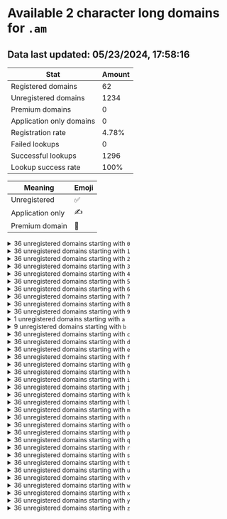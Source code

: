 # Available 2 character long domains for `.am`

## Data last updated: 05/23/2024, 17:58:16

|Stat|Amount|
|--|--|
|Registered domains|62|
|Unregistered domains|1234|
|Premium domains|0|
|Application only domains|0|
|Registration rate|4.78%|
|Failed lookups|0|
|Successful lookups|1296|
|Lookup success rate|100%|


|Meaning|Emoji|
|--|--|
|Unregistered|:white_check_mark:|
|Application only|:writing_hand:|
|Premium domain|:gem:|

<details>
<summary>36 unregistered domains starting with <bold><code>0</code></bold></summary>

|Type|Domain|
|--|--|
|:white_check_mark:|`00.am`|
|:white_check_mark:|`01.am`|
|:white_check_mark:|`02.am`|
|:white_check_mark:|`03.am`|
|:white_check_mark:|`04.am`|
|:white_check_mark:|`05.am`|
|:white_check_mark:|`06.am`|
|:white_check_mark:|`07.am`|
|:white_check_mark:|`08.am`|
|:white_check_mark:|`09.am`|
|:white_check_mark:|`0a.am`|
|:white_check_mark:|`0b.am`|
|:white_check_mark:|`0c.am`|
|:white_check_mark:|`0d.am`|
|:white_check_mark:|`0e.am`|
|:white_check_mark:|`0f.am`|
|:white_check_mark:|`0g.am`|
|:white_check_mark:|`0h.am`|
|:white_check_mark:|`0i.am`|
|:white_check_mark:|`0j.am`|
|:white_check_mark:|`0k.am`|
|:white_check_mark:|`0l.am`|
|:white_check_mark:|`0m.am`|
|:white_check_mark:|`0n.am`|
|:white_check_mark:|`0o.am`|
|:white_check_mark:|`0p.am`|
|:white_check_mark:|`0q.am`|
|:white_check_mark:|`0r.am`|
|:white_check_mark:|`0s.am`|
|:white_check_mark:|`0t.am`|
|:white_check_mark:|`0u.am`|
|:white_check_mark:|`0v.am`|
|:white_check_mark:|`0w.am`|
|:white_check_mark:|`0x.am`|
|:white_check_mark:|`0y.am`|
|:white_check_mark:|`0z.am`|
</details>
<details>
<summary>36 unregistered domains starting with <bold><code>1</code></bold></summary>

|Type|Domain|
|--|--|
|:white_check_mark:|`10.am`|
|:white_check_mark:|`11.am`|
|:white_check_mark:|`12.am`|
|:white_check_mark:|`13.am`|
|:white_check_mark:|`14.am`|
|:white_check_mark:|`15.am`|
|:white_check_mark:|`16.am`|
|:white_check_mark:|`17.am`|
|:white_check_mark:|`18.am`|
|:white_check_mark:|`19.am`|
|:white_check_mark:|`1a.am`|
|:white_check_mark:|`1b.am`|
|:white_check_mark:|`1c.am`|
|:white_check_mark:|`1d.am`|
|:white_check_mark:|`1e.am`|
|:white_check_mark:|`1f.am`|
|:white_check_mark:|`1g.am`|
|:white_check_mark:|`1h.am`|
|:white_check_mark:|`1i.am`|
|:white_check_mark:|`1j.am`|
|:white_check_mark:|`1k.am`|
|:white_check_mark:|`1l.am`|
|:white_check_mark:|`1m.am`|
|:white_check_mark:|`1n.am`|
|:white_check_mark:|`1o.am`|
|:white_check_mark:|`1p.am`|
|:white_check_mark:|`1q.am`|
|:white_check_mark:|`1r.am`|
|:white_check_mark:|`1s.am`|
|:white_check_mark:|`1t.am`|
|:white_check_mark:|`1u.am`|
|:white_check_mark:|`1v.am`|
|:white_check_mark:|`1w.am`|
|:white_check_mark:|`1x.am`|
|:white_check_mark:|`1y.am`|
|:white_check_mark:|`1z.am`|
</details>
<details>
<summary>36 unregistered domains starting with <bold><code>2</code></bold></summary>

|Type|Domain|
|--|--|
|:white_check_mark:|`20.am`|
|:white_check_mark:|`21.am`|
|:white_check_mark:|`22.am`|
|:white_check_mark:|`23.am`|
|:white_check_mark:|`24.am`|
|:white_check_mark:|`25.am`|
|:white_check_mark:|`26.am`|
|:white_check_mark:|`27.am`|
|:white_check_mark:|`28.am`|
|:white_check_mark:|`29.am`|
|:white_check_mark:|`2a.am`|
|:white_check_mark:|`2b.am`|
|:white_check_mark:|`2c.am`|
|:white_check_mark:|`2d.am`|
|:white_check_mark:|`2e.am`|
|:white_check_mark:|`2f.am`|
|:white_check_mark:|`2g.am`|
|:white_check_mark:|`2h.am`|
|:white_check_mark:|`2i.am`|
|:white_check_mark:|`2j.am`|
|:white_check_mark:|`2k.am`|
|:white_check_mark:|`2l.am`|
|:white_check_mark:|`2m.am`|
|:white_check_mark:|`2n.am`|
|:white_check_mark:|`2o.am`|
|:white_check_mark:|`2p.am`|
|:white_check_mark:|`2q.am`|
|:white_check_mark:|`2r.am`|
|:white_check_mark:|`2s.am`|
|:white_check_mark:|`2t.am`|
|:white_check_mark:|`2u.am`|
|:white_check_mark:|`2v.am`|
|:white_check_mark:|`2w.am`|
|:white_check_mark:|`2x.am`|
|:white_check_mark:|`2y.am`|
|:white_check_mark:|`2z.am`|
</details>
<details>
<summary>36 unregistered domains starting with <bold><code>3</code></bold></summary>

|Type|Domain|
|--|--|
|:white_check_mark:|`30.am`|
|:white_check_mark:|`31.am`|
|:white_check_mark:|`32.am`|
|:white_check_mark:|`33.am`|
|:white_check_mark:|`34.am`|
|:white_check_mark:|`35.am`|
|:white_check_mark:|`36.am`|
|:white_check_mark:|`37.am`|
|:white_check_mark:|`38.am`|
|:white_check_mark:|`39.am`|
|:white_check_mark:|`3a.am`|
|:white_check_mark:|`3b.am`|
|:white_check_mark:|`3c.am`|
|:white_check_mark:|`3d.am`|
|:white_check_mark:|`3e.am`|
|:white_check_mark:|`3f.am`|
|:white_check_mark:|`3g.am`|
|:white_check_mark:|`3h.am`|
|:white_check_mark:|`3i.am`|
|:white_check_mark:|`3j.am`|
|:white_check_mark:|`3k.am`|
|:white_check_mark:|`3l.am`|
|:white_check_mark:|`3m.am`|
|:white_check_mark:|`3n.am`|
|:white_check_mark:|`3o.am`|
|:white_check_mark:|`3p.am`|
|:white_check_mark:|`3q.am`|
|:white_check_mark:|`3r.am`|
|:white_check_mark:|`3s.am`|
|:white_check_mark:|`3t.am`|
|:white_check_mark:|`3u.am`|
|:white_check_mark:|`3v.am`|
|:white_check_mark:|`3w.am`|
|:white_check_mark:|`3x.am`|
|:white_check_mark:|`3y.am`|
|:white_check_mark:|`3z.am`|
</details>
<details>
<summary>36 unregistered domains starting with <bold><code>4</code></bold></summary>

|Type|Domain|
|--|--|
|:white_check_mark:|`40.am`|
|:white_check_mark:|`41.am`|
|:white_check_mark:|`42.am`|
|:white_check_mark:|`43.am`|
|:white_check_mark:|`44.am`|
|:white_check_mark:|`45.am`|
|:white_check_mark:|`46.am`|
|:white_check_mark:|`47.am`|
|:white_check_mark:|`48.am`|
|:white_check_mark:|`49.am`|
|:white_check_mark:|`4a.am`|
|:white_check_mark:|`4b.am`|
|:white_check_mark:|`4c.am`|
|:white_check_mark:|`4d.am`|
|:white_check_mark:|`4e.am`|
|:white_check_mark:|`4f.am`|
|:white_check_mark:|`4g.am`|
|:white_check_mark:|`4h.am`|
|:white_check_mark:|`4i.am`|
|:white_check_mark:|`4j.am`|
|:white_check_mark:|`4k.am`|
|:white_check_mark:|`4l.am`|
|:white_check_mark:|`4m.am`|
|:white_check_mark:|`4n.am`|
|:white_check_mark:|`4o.am`|
|:white_check_mark:|`4p.am`|
|:white_check_mark:|`4q.am`|
|:white_check_mark:|`4r.am`|
|:white_check_mark:|`4s.am`|
|:white_check_mark:|`4t.am`|
|:white_check_mark:|`4u.am`|
|:white_check_mark:|`4v.am`|
|:white_check_mark:|`4w.am`|
|:white_check_mark:|`4x.am`|
|:white_check_mark:|`4y.am`|
|:white_check_mark:|`4z.am`|
</details>
<details>
<summary>36 unregistered domains starting with <bold><code>5</code></bold></summary>

|Type|Domain|
|--|--|
|:white_check_mark:|`50.am`|
|:white_check_mark:|`51.am`|
|:white_check_mark:|`52.am`|
|:white_check_mark:|`53.am`|
|:white_check_mark:|`54.am`|
|:white_check_mark:|`55.am`|
|:white_check_mark:|`56.am`|
|:white_check_mark:|`57.am`|
|:white_check_mark:|`58.am`|
|:white_check_mark:|`59.am`|
|:white_check_mark:|`5a.am`|
|:white_check_mark:|`5b.am`|
|:white_check_mark:|`5c.am`|
|:white_check_mark:|`5d.am`|
|:white_check_mark:|`5e.am`|
|:white_check_mark:|`5f.am`|
|:white_check_mark:|`5g.am`|
|:white_check_mark:|`5h.am`|
|:white_check_mark:|`5i.am`|
|:white_check_mark:|`5j.am`|
|:white_check_mark:|`5k.am`|
|:white_check_mark:|`5l.am`|
|:white_check_mark:|`5m.am`|
|:white_check_mark:|`5n.am`|
|:white_check_mark:|`5o.am`|
|:white_check_mark:|`5p.am`|
|:white_check_mark:|`5q.am`|
|:white_check_mark:|`5r.am`|
|:white_check_mark:|`5s.am`|
|:white_check_mark:|`5t.am`|
|:white_check_mark:|`5u.am`|
|:white_check_mark:|`5v.am`|
|:white_check_mark:|`5w.am`|
|:white_check_mark:|`5x.am`|
|:white_check_mark:|`5y.am`|
|:white_check_mark:|`5z.am`|
</details>
<details>
<summary>36 unregistered domains starting with <bold><code>6</code></bold></summary>

|Type|Domain|
|--|--|
|:white_check_mark:|`60.am`|
|:white_check_mark:|`61.am`|
|:white_check_mark:|`62.am`|
|:white_check_mark:|`63.am`|
|:white_check_mark:|`64.am`|
|:white_check_mark:|`65.am`|
|:white_check_mark:|`66.am`|
|:white_check_mark:|`67.am`|
|:white_check_mark:|`68.am`|
|:white_check_mark:|`69.am`|
|:white_check_mark:|`6a.am`|
|:white_check_mark:|`6b.am`|
|:white_check_mark:|`6c.am`|
|:white_check_mark:|`6d.am`|
|:white_check_mark:|`6e.am`|
|:white_check_mark:|`6f.am`|
|:white_check_mark:|`6g.am`|
|:white_check_mark:|`6h.am`|
|:white_check_mark:|`6i.am`|
|:white_check_mark:|`6j.am`|
|:white_check_mark:|`6k.am`|
|:white_check_mark:|`6l.am`|
|:white_check_mark:|`6m.am`|
|:white_check_mark:|`6n.am`|
|:white_check_mark:|`6o.am`|
|:white_check_mark:|`6p.am`|
|:white_check_mark:|`6q.am`|
|:white_check_mark:|`6r.am`|
|:white_check_mark:|`6s.am`|
|:white_check_mark:|`6t.am`|
|:white_check_mark:|`6u.am`|
|:white_check_mark:|`6v.am`|
|:white_check_mark:|`6w.am`|
|:white_check_mark:|`6x.am`|
|:white_check_mark:|`6y.am`|
|:white_check_mark:|`6z.am`|
</details>
<details>
<summary>36 unregistered domains starting with <bold><code>7</code></bold></summary>

|Type|Domain|
|--|--|
|:white_check_mark:|`70.am`|
|:white_check_mark:|`71.am`|
|:white_check_mark:|`72.am`|
|:white_check_mark:|`73.am`|
|:white_check_mark:|`74.am`|
|:white_check_mark:|`75.am`|
|:white_check_mark:|`76.am`|
|:white_check_mark:|`77.am`|
|:white_check_mark:|`78.am`|
|:white_check_mark:|`79.am`|
|:white_check_mark:|`7a.am`|
|:white_check_mark:|`7b.am`|
|:white_check_mark:|`7c.am`|
|:white_check_mark:|`7d.am`|
|:white_check_mark:|`7e.am`|
|:white_check_mark:|`7f.am`|
|:white_check_mark:|`7g.am`|
|:white_check_mark:|`7h.am`|
|:white_check_mark:|`7i.am`|
|:white_check_mark:|`7j.am`|
|:white_check_mark:|`7k.am`|
|:white_check_mark:|`7l.am`|
|:white_check_mark:|`7m.am`|
|:white_check_mark:|`7n.am`|
|:white_check_mark:|`7o.am`|
|:white_check_mark:|`7p.am`|
|:white_check_mark:|`7q.am`|
|:white_check_mark:|`7r.am`|
|:white_check_mark:|`7s.am`|
|:white_check_mark:|`7t.am`|
|:white_check_mark:|`7u.am`|
|:white_check_mark:|`7v.am`|
|:white_check_mark:|`7w.am`|
|:white_check_mark:|`7x.am`|
|:white_check_mark:|`7y.am`|
|:white_check_mark:|`7z.am`|
</details>
<details>
<summary>36 unregistered domains starting with <bold><code>8</code></bold></summary>

|Type|Domain|
|--|--|
|:white_check_mark:|`80.am`|
|:white_check_mark:|`81.am`|
|:white_check_mark:|`82.am`|
|:white_check_mark:|`83.am`|
|:white_check_mark:|`84.am`|
|:white_check_mark:|`85.am`|
|:white_check_mark:|`86.am`|
|:white_check_mark:|`87.am`|
|:white_check_mark:|`88.am`|
|:white_check_mark:|`89.am`|
|:white_check_mark:|`8a.am`|
|:white_check_mark:|`8b.am`|
|:white_check_mark:|`8c.am`|
|:white_check_mark:|`8d.am`|
|:white_check_mark:|`8e.am`|
|:white_check_mark:|`8f.am`|
|:white_check_mark:|`8g.am`|
|:white_check_mark:|`8h.am`|
|:white_check_mark:|`8i.am`|
|:white_check_mark:|`8j.am`|
|:white_check_mark:|`8k.am`|
|:white_check_mark:|`8l.am`|
|:white_check_mark:|`8m.am`|
|:white_check_mark:|`8n.am`|
|:white_check_mark:|`8o.am`|
|:white_check_mark:|`8p.am`|
|:white_check_mark:|`8q.am`|
|:white_check_mark:|`8r.am`|
|:white_check_mark:|`8s.am`|
|:white_check_mark:|`8t.am`|
|:white_check_mark:|`8u.am`|
|:white_check_mark:|`8v.am`|
|:white_check_mark:|`8w.am`|
|:white_check_mark:|`8x.am`|
|:white_check_mark:|`8y.am`|
|:white_check_mark:|`8z.am`|
</details>
<details>
<summary>36 unregistered domains starting with <bold><code>9</code></bold></summary>

|Type|Domain|
|--|--|
|:white_check_mark:|`90.am`|
|:white_check_mark:|`91.am`|
|:white_check_mark:|`92.am`|
|:white_check_mark:|`93.am`|
|:white_check_mark:|`94.am`|
|:white_check_mark:|`95.am`|
|:white_check_mark:|`96.am`|
|:white_check_mark:|`97.am`|
|:white_check_mark:|`98.am`|
|:white_check_mark:|`99.am`|
|:white_check_mark:|`9a.am`|
|:white_check_mark:|`9b.am`|
|:white_check_mark:|`9c.am`|
|:white_check_mark:|`9d.am`|
|:white_check_mark:|`9e.am`|
|:white_check_mark:|`9f.am`|
|:white_check_mark:|`9g.am`|
|:white_check_mark:|`9h.am`|
|:white_check_mark:|`9i.am`|
|:white_check_mark:|`9j.am`|
|:white_check_mark:|`9k.am`|
|:white_check_mark:|`9l.am`|
|:white_check_mark:|`9m.am`|
|:white_check_mark:|`9n.am`|
|:white_check_mark:|`9o.am`|
|:white_check_mark:|`9p.am`|
|:white_check_mark:|`9q.am`|
|:white_check_mark:|`9r.am`|
|:white_check_mark:|`9s.am`|
|:white_check_mark:|`9t.am`|
|:white_check_mark:|`9u.am`|
|:white_check_mark:|`9v.am`|
|:white_check_mark:|`9w.am`|
|:white_check_mark:|`9x.am`|
|:white_check_mark:|`9y.am`|
|:white_check_mark:|`9z.am`|
</details>
<details>
<summary>1 unregistered domains starting with <bold><code>a</code></bold></summary>

|Type|Domain|
|--|--|
|:white_check_mark:|`a0.am`|
</details>
<details>
<summary>9 unregistered domains starting with <bold><code>b</code></bold></summary>

|Type|Domain|
|--|--|
|:white_check_mark:|`b0.am`|
|:white_check_mark:|`b2.am`|
|:white_check_mark:|`b3.am`|
|:white_check_mark:|`b4.am`|
|:white_check_mark:|`b5.am`|
|:white_check_mark:|`b6.am`|
|:white_check_mark:|`b7.am`|
|:white_check_mark:|`b8.am`|
|:white_check_mark:|`b9.am`|
</details>
<details>
<summary>36 unregistered domains starting with <bold><code>c</code></bold></summary>

|Type|Domain|
|--|--|
|:white_check_mark:|`c0.am`|
|:white_check_mark:|`c1.am`|
|:white_check_mark:|`c2.am`|
|:white_check_mark:|`c3.am`|
|:white_check_mark:|`c4.am`|
|:white_check_mark:|`c5.am`|
|:white_check_mark:|`c6.am`|
|:white_check_mark:|`c7.am`|
|:white_check_mark:|`c8.am`|
|:white_check_mark:|`c9.am`|
|:white_check_mark:|`ca.am`|
|:white_check_mark:|`cb.am`|
|:white_check_mark:|`cc.am`|
|:white_check_mark:|`cd.am`|
|:white_check_mark:|`ce.am`|
|:white_check_mark:|`cf.am`|
|:white_check_mark:|`cg.am`|
|:white_check_mark:|`ch.am`|
|:white_check_mark:|`ci.am`|
|:white_check_mark:|`cj.am`|
|:white_check_mark:|`ck.am`|
|:white_check_mark:|`cl.am`|
|:white_check_mark:|`cm.am`|
|:white_check_mark:|`cn.am`|
|:white_check_mark:|`co.am`|
|:white_check_mark:|`cp.am`|
|:white_check_mark:|`cq.am`|
|:white_check_mark:|`cr.am`|
|:white_check_mark:|`cs.am`|
|:white_check_mark:|`ct.am`|
|:white_check_mark:|`cu.am`|
|:white_check_mark:|`cv.am`|
|:white_check_mark:|`cw.am`|
|:white_check_mark:|`cx.am`|
|:white_check_mark:|`cy.am`|
|:white_check_mark:|`cz.am`|
</details>
<details>
<summary>36 unregistered domains starting with <bold><code>d</code></bold></summary>

|Type|Domain|
|--|--|
|:white_check_mark:|`d0.am`|
|:white_check_mark:|`d1.am`|
|:white_check_mark:|`d2.am`|
|:white_check_mark:|`d3.am`|
|:white_check_mark:|`d4.am`|
|:white_check_mark:|`d5.am`|
|:white_check_mark:|`d6.am`|
|:white_check_mark:|`d7.am`|
|:white_check_mark:|`d8.am`|
|:white_check_mark:|`d9.am`|
|:white_check_mark:|`da.am`|
|:white_check_mark:|`db.am`|
|:white_check_mark:|`dc.am`|
|:white_check_mark:|`dd.am`|
|:white_check_mark:|`de.am`|
|:white_check_mark:|`df.am`|
|:white_check_mark:|`dg.am`|
|:white_check_mark:|`dh.am`|
|:white_check_mark:|`di.am`|
|:white_check_mark:|`dj.am`|
|:white_check_mark:|`dk.am`|
|:white_check_mark:|`dl.am`|
|:white_check_mark:|`dm.am`|
|:white_check_mark:|`dn.am`|
|:white_check_mark:|`do.am`|
|:white_check_mark:|`dp.am`|
|:white_check_mark:|`dq.am`|
|:white_check_mark:|`dr.am`|
|:white_check_mark:|`ds.am`|
|:white_check_mark:|`dt.am`|
|:white_check_mark:|`du.am`|
|:white_check_mark:|`dv.am`|
|:white_check_mark:|`dw.am`|
|:white_check_mark:|`dx.am`|
|:white_check_mark:|`dy.am`|
|:white_check_mark:|`dz.am`|
</details>
<details>
<summary>36 unregistered domains starting with <bold><code>e</code></bold></summary>

|Type|Domain|
|--|--|
|:white_check_mark:|`e0.am`|
|:white_check_mark:|`e1.am`|
|:white_check_mark:|`e2.am`|
|:white_check_mark:|`e3.am`|
|:white_check_mark:|`e4.am`|
|:white_check_mark:|`e5.am`|
|:white_check_mark:|`e6.am`|
|:white_check_mark:|`e7.am`|
|:white_check_mark:|`e8.am`|
|:white_check_mark:|`e9.am`|
|:white_check_mark:|`ea.am`|
|:white_check_mark:|`eb.am`|
|:white_check_mark:|`ec.am`|
|:white_check_mark:|`ed.am`|
|:white_check_mark:|`ee.am`|
|:white_check_mark:|`ef.am`|
|:white_check_mark:|`eg.am`|
|:white_check_mark:|`eh.am`|
|:white_check_mark:|`ei.am`|
|:white_check_mark:|`ej.am`|
|:white_check_mark:|`ek.am`|
|:white_check_mark:|`el.am`|
|:white_check_mark:|`em.am`|
|:white_check_mark:|`en.am`|
|:white_check_mark:|`eo.am`|
|:white_check_mark:|`ep.am`|
|:white_check_mark:|`eq.am`|
|:white_check_mark:|`er.am`|
|:white_check_mark:|`es.am`|
|:white_check_mark:|`et.am`|
|:white_check_mark:|`eu.am`|
|:white_check_mark:|`ev.am`|
|:white_check_mark:|`ew.am`|
|:white_check_mark:|`ex.am`|
|:white_check_mark:|`ey.am`|
|:white_check_mark:|`ez.am`|
</details>
<details>
<summary>36 unregistered domains starting with <bold><code>f</code></bold></summary>

|Type|Domain|
|--|--|
|:white_check_mark:|`f0.am`|
|:white_check_mark:|`f1.am`|
|:white_check_mark:|`f2.am`|
|:white_check_mark:|`f3.am`|
|:white_check_mark:|`f4.am`|
|:white_check_mark:|`f5.am`|
|:white_check_mark:|`f6.am`|
|:white_check_mark:|`f7.am`|
|:white_check_mark:|`f8.am`|
|:white_check_mark:|`f9.am`|
|:white_check_mark:|`fa.am`|
|:white_check_mark:|`fb.am`|
|:white_check_mark:|`fc.am`|
|:white_check_mark:|`fd.am`|
|:white_check_mark:|`fe.am`|
|:white_check_mark:|`ff.am`|
|:white_check_mark:|`fg.am`|
|:white_check_mark:|`fh.am`|
|:white_check_mark:|`fi.am`|
|:white_check_mark:|`fj.am`|
|:white_check_mark:|`fk.am`|
|:white_check_mark:|`fl.am`|
|:white_check_mark:|`fm.am`|
|:white_check_mark:|`fn.am`|
|:white_check_mark:|`fo.am`|
|:white_check_mark:|`fp.am`|
|:white_check_mark:|`fq.am`|
|:white_check_mark:|`fr.am`|
|:white_check_mark:|`fs.am`|
|:white_check_mark:|`ft.am`|
|:white_check_mark:|`fu.am`|
|:white_check_mark:|`fv.am`|
|:white_check_mark:|`fw.am`|
|:white_check_mark:|`fx.am`|
|:white_check_mark:|`fy.am`|
|:white_check_mark:|`fz.am`|
</details>
<details>
<summary>36 unregistered domains starting with <bold><code>g</code></bold></summary>

|Type|Domain|
|--|--|
|:white_check_mark:|`g0.am`|
|:white_check_mark:|`g1.am`|
|:white_check_mark:|`g2.am`|
|:white_check_mark:|`g3.am`|
|:white_check_mark:|`g4.am`|
|:white_check_mark:|`g5.am`|
|:white_check_mark:|`g6.am`|
|:white_check_mark:|`g7.am`|
|:white_check_mark:|`g8.am`|
|:white_check_mark:|`g9.am`|
|:white_check_mark:|`ga.am`|
|:white_check_mark:|`gb.am`|
|:white_check_mark:|`gc.am`|
|:white_check_mark:|`gd.am`|
|:white_check_mark:|`ge.am`|
|:white_check_mark:|`gf.am`|
|:white_check_mark:|`gg.am`|
|:white_check_mark:|`gh.am`|
|:white_check_mark:|`gi.am`|
|:white_check_mark:|`gj.am`|
|:white_check_mark:|`gk.am`|
|:white_check_mark:|`gl.am`|
|:white_check_mark:|`gm.am`|
|:white_check_mark:|`gn.am`|
|:white_check_mark:|`go.am`|
|:white_check_mark:|`gp.am`|
|:white_check_mark:|`gq.am`|
|:white_check_mark:|`gr.am`|
|:white_check_mark:|`gs.am`|
|:white_check_mark:|`gt.am`|
|:white_check_mark:|`gu.am`|
|:white_check_mark:|`gv.am`|
|:white_check_mark:|`gw.am`|
|:white_check_mark:|`gx.am`|
|:white_check_mark:|`gy.am`|
|:white_check_mark:|`gz.am`|
</details>
<details>
<summary>36 unregistered domains starting with <bold><code>h</code></bold></summary>

|Type|Domain|
|--|--|
|:white_check_mark:|`h0.am`|
|:white_check_mark:|`h1.am`|
|:white_check_mark:|`h2.am`|
|:white_check_mark:|`h3.am`|
|:white_check_mark:|`h4.am`|
|:white_check_mark:|`h5.am`|
|:white_check_mark:|`h6.am`|
|:white_check_mark:|`h7.am`|
|:white_check_mark:|`h8.am`|
|:white_check_mark:|`h9.am`|
|:white_check_mark:|`ha.am`|
|:white_check_mark:|`hb.am`|
|:white_check_mark:|`hc.am`|
|:white_check_mark:|`hd.am`|
|:white_check_mark:|`he.am`|
|:white_check_mark:|`hf.am`|
|:white_check_mark:|`hg.am`|
|:white_check_mark:|`hh.am`|
|:white_check_mark:|`hi.am`|
|:white_check_mark:|`hj.am`|
|:white_check_mark:|`hk.am`|
|:white_check_mark:|`hl.am`|
|:white_check_mark:|`hm.am`|
|:white_check_mark:|`hn.am`|
|:white_check_mark:|`ho.am`|
|:white_check_mark:|`hp.am`|
|:white_check_mark:|`hq.am`|
|:white_check_mark:|`hr.am`|
|:white_check_mark:|`hs.am`|
|:white_check_mark:|`ht.am`|
|:white_check_mark:|`hu.am`|
|:white_check_mark:|`hv.am`|
|:white_check_mark:|`hw.am`|
|:white_check_mark:|`hx.am`|
|:white_check_mark:|`hy.am`|
|:white_check_mark:|`hz.am`|
</details>
<details>
<summary>36 unregistered domains starting with <bold><code>i</code></bold></summary>

|Type|Domain|
|--|--|
|:white_check_mark:|`i0.am`|
|:white_check_mark:|`i1.am`|
|:white_check_mark:|`i2.am`|
|:white_check_mark:|`i3.am`|
|:white_check_mark:|`i4.am`|
|:white_check_mark:|`i5.am`|
|:white_check_mark:|`i6.am`|
|:white_check_mark:|`i7.am`|
|:white_check_mark:|`i8.am`|
|:white_check_mark:|`i9.am`|
|:white_check_mark:|`ia.am`|
|:white_check_mark:|`ib.am`|
|:white_check_mark:|`ic.am`|
|:white_check_mark:|`id.am`|
|:white_check_mark:|`ie.am`|
|:white_check_mark:|`if.am`|
|:white_check_mark:|`ig.am`|
|:white_check_mark:|`ih.am`|
|:white_check_mark:|`ii.am`|
|:white_check_mark:|`ij.am`|
|:white_check_mark:|`ik.am`|
|:white_check_mark:|`il.am`|
|:white_check_mark:|`im.am`|
|:white_check_mark:|`in.am`|
|:white_check_mark:|`io.am`|
|:white_check_mark:|`ip.am`|
|:white_check_mark:|`iq.am`|
|:white_check_mark:|`ir.am`|
|:white_check_mark:|`is.am`|
|:white_check_mark:|`it.am`|
|:white_check_mark:|`iu.am`|
|:white_check_mark:|`iv.am`|
|:white_check_mark:|`iw.am`|
|:white_check_mark:|`ix.am`|
|:white_check_mark:|`iy.am`|
|:white_check_mark:|`iz.am`|
</details>
<details>
<summary>36 unregistered domains starting with <bold><code>j</code></bold></summary>

|Type|Domain|
|--|--|
|:white_check_mark:|`j0.am`|
|:white_check_mark:|`j1.am`|
|:white_check_mark:|`j2.am`|
|:white_check_mark:|`j3.am`|
|:white_check_mark:|`j4.am`|
|:white_check_mark:|`j5.am`|
|:white_check_mark:|`j6.am`|
|:white_check_mark:|`j7.am`|
|:white_check_mark:|`j8.am`|
|:white_check_mark:|`j9.am`|
|:white_check_mark:|`ja.am`|
|:white_check_mark:|`jb.am`|
|:white_check_mark:|`jc.am`|
|:white_check_mark:|`jd.am`|
|:white_check_mark:|`je.am`|
|:white_check_mark:|`jf.am`|
|:white_check_mark:|`jg.am`|
|:white_check_mark:|`jh.am`|
|:white_check_mark:|`ji.am`|
|:white_check_mark:|`jj.am`|
|:white_check_mark:|`jk.am`|
|:white_check_mark:|`jl.am`|
|:white_check_mark:|`jm.am`|
|:white_check_mark:|`jn.am`|
|:white_check_mark:|`jo.am`|
|:white_check_mark:|`jp.am`|
|:white_check_mark:|`jq.am`|
|:white_check_mark:|`jr.am`|
|:white_check_mark:|`js.am`|
|:white_check_mark:|`jt.am`|
|:white_check_mark:|`ju.am`|
|:white_check_mark:|`jv.am`|
|:white_check_mark:|`jw.am`|
|:white_check_mark:|`jx.am`|
|:white_check_mark:|`jy.am`|
|:white_check_mark:|`jz.am`|
</details>
<details>
<summary>36 unregistered domains starting with <bold><code>k</code></bold></summary>

|Type|Domain|
|--|--|
|:white_check_mark:|`k0.am`|
|:white_check_mark:|`k1.am`|
|:white_check_mark:|`k2.am`|
|:white_check_mark:|`k3.am`|
|:white_check_mark:|`k4.am`|
|:white_check_mark:|`k5.am`|
|:white_check_mark:|`k6.am`|
|:white_check_mark:|`k7.am`|
|:white_check_mark:|`k8.am`|
|:white_check_mark:|`k9.am`|
|:white_check_mark:|`ka.am`|
|:white_check_mark:|`kb.am`|
|:white_check_mark:|`kc.am`|
|:white_check_mark:|`kd.am`|
|:white_check_mark:|`ke.am`|
|:white_check_mark:|`kf.am`|
|:white_check_mark:|`kg.am`|
|:white_check_mark:|`kh.am`|
|:white_check_mark:|`ki.am`|
|:white_check_mark:|`kj.am`|
|:white_check_mark:|`kk.am`|
|:white_check_mark:|`kl.am`|
|:white_check_mark:|`km.am`|
|:white_check_mark:|`kn.am`|
|:white_check_mark:|`ko.am`|
|:white_check_mark:|`kp.am`|
|:white_check_mark:|`kq.am`|
|:white_check_mark:|`kr.am`|
|:white_check_mark:|`ks.am`|
|:white_check_mark:|`kt.am`|
|:white_check_mark:|`ku.am`|
|:white_check_mark:|`kv.am`|
|:white_check_mark:|`kw.am`|
|:white_check_mark:|`kx.am`|
|:white_check_mark:|`ky.am`|
|:white_check_mark:|`kz.am`|
</details>
<details>
<summary>36 unregistered domains starting with <bold><code>l</code></bold></summary>

|Type|Domain|
|--|--|
|:white_check_mark:|`l0.am`|
|:white_check_mark:|`l1.am`|
|:white_check_mark:|`l2.am`|
|:white_check_mark:|`l3.am`|
|:white_check_mark:|`l4.am`|
|:white_check_mark:|`l5.am`|
|:white_check_mark:|`l6.am`|
|:white_check_mark:|`l7.am`|
|:white_check_mark:|`l8.am`|
|:white_check_mark:|`l9.am`|
|:white_check_mark:|`la.am`|
|:white_check_mark:|`lb.am`|
|:white_check_mark:|`lc.am`|
|:white_check_mark:|`ld.am`|
|:white_check_mark:|`le.am`|
|:white_check_mark:|`lf.am`|
|:white_check_mark:|`lg.am`|
|:white_check_mark:|`lh.am`|
|:white_check_mark:|`li.am`|
|:white_check_mark:|`lj.am`|
|:white_check_mark:|`lk.am`|
|:white_check_mark:|`ll.am`|
|:white_check_mark:|`lm.am`|
|:white_check_mark:|`ln.am`|
|:white_check_mark:|`lo.am`|
|:white_check_mark:|`lp.am`|
|:white_check_mark:|`lq.am`|
|:white_check_mark:|`lr.am`|
|:white_check_mark:|`ls.am`|
|:white_check_mark:|`lt.am`|
|:white_check_mark:|`lu.am`|
|:white_check_mark:|`lv.am`|
|:white_check_mark:|`lw.am`|
|:white_check_mark:|`lx.am`|
|:white_check_mark:|`ly.am`|
|:white_check_mark:|`lz.am`|
</details>
<details>
<summary>36 unregistered domains starting with <bold><code>m</code></bold></summary>

|Type|Domain|
|--|--|
|:white_check_mark:|`m0.am`|
|:white_check_mark:|`m1.am`|
|:white_check_mark:|`m2.am`|
|:white_check_mark:|`m3.am`|
|:white_check_mark:|`m4.am`|
|:white_check_mark:|`m5.am`|
|:white_check_mark:|`m6.am`|
|:white_check_mark:|`m7.am`|
|:white_check_mark:|`m8.am`|
|:white_check_mark:|`m9.am`|
|:white_check_mark:|`ma.am`|
|:white_check_mark:|`mb.am`|
|:white_check_mark:|`mc.am`|
|:white_check_mark:|`md.am`|
|:white_check_mark:|`me.am`|
|:white_check_mark:|`mf.am`|
|:white_check_mark:|`mg.am`|
|:white_check_mark:|`mh.am`|
|:white_check_mark:|`mi.am`|
|:white_check_mark:|`mj.am`|
|:white_check_mark:|`mk.am`|
|:white_check_mark:|`ml.am`|
|:white_check_mark:|`mm.am`|
|:white_check_mark:|`mn.am`|
|:white_check_mark:|`mo.am`|
|:white_check_mark:|`mp.am`|
|:white_check_mark:|`mq.am`|
|:white_check_mark:|`mr.am`|
|:white_check_mark:|`ms.am`|
|:white_check_mark:|`mt.am`|
|:white_check_mark:|`mu.am`|
|:white_check_mark:|`mv.am`|
|:white_check_mark:|`mw.am`|
|:white_check_mark:|`mx.am`|
|:white_check_mark:|`my.am`|
|:white_check_mark:|`mz.am`|
</details>
<details>
<summary>36 unregistered domains starting with <bold><code>n</code></bold></summary>

|Type|Domain|
|--|--|
|:white_check_mark:|`n0.am`|
|:white_check_mark:|`n1.am`|
|:white_check_mark:|`n2.am`|
|:white_check_mark:|`n3.am`|
|:white_check_mark:|`n4.am`|
|:white_check_mark:|`n5.am`|
|:white_check_mark:|`n6.am`|
|:white_check_mark:|`n7.am`|
|:white_check_mark:|`n8.am`|
|:white_check_mark:|`n9.am`|
|:white_check_mark:|`na.am`|
|:white_check_mark:|`nb.am`|
|:white_check_mark:|`nc.am`|
|:white_check_mark:|`nd.am`|
|:white_check_mark:|`ne.am`|
|:white_check_mark:|`nf.am`|
|:white_check_mark:|`ng.am`|
|:white_check_mark:|`nh.am`|
|:white_check_mark:|`ni.am`|
|:white_check_mark:|`nj.am`|
|:white_check_mark:|`nk.am`|
|:white_check_mark:|`nl.am`|
|:white_check_mark:|`nm.am`|
|:white_check_mark:|`nn.am`|
|:white_check_mark:|`no.am`|
|:white_check_mark:|`np.am`|
|:white_check_mark:|`nq.am`|
|:white_check_mark:|`nr.am`|
|:white_check_mark:|`ns.am`|
|:white_check_mark:|`nt.am`|
|:white_check_mark:|`nu.am`|
|:white_check_mark:|`nv.am`|
|:white_check_mark:|`nw.am`|
|:white_check_mark:|`nx.am`|
|:white_check_mark:|`ny.am`|
|:white_check_mark:|`nz.am`|
</details>
<details>
<summary>36 unregistered domains starting with <bold><code>o</code></bold></summary>

|Type|Domain|
|--|--|
|:white_check_mark:|`o0.am`|
|:white_check_mark:|`o1.am`|
|:white_check_mark:|`o2.am`|
|:white_check_mark:|`o3.am`|
|:white_check_mark:|`o4.am`|
|:white_check_mark:|`o5.am`|
|:white_check_mark:|`o6.am`|
|:white_check_mark:|`o7.am`|
|:white_check_mark:|`o8.am`|
|:white_check_mark:|`o9.am`|
|:white_check_mark:|`oa.am`|
|:white_check_mark:|`ob.am`|
|:white_check_mark:|`oc.am`|
|:white_check_mark:|`od.am`|
|:white_check_mark:|`oe.am`|
|:white_check_mark:|`of.am`|
|:white_check_mark:|`og.am`|
|:white_check_mark:|`oh.am`|
|:white_check_mark:|`oi.am`|
|:white_check_mark:|`oj.am`|
|:white_check_mark:|`ok.am`|
|:white_check_mark:|`ol.am`|
|:white_check_mark:|`om.am`|
|:white_check_mark:|`on.am`|
|:white_check_mark:|`oo.am`|
|:white_check_mark:|`op.am`|
|:white_check_mark:|`oq.am`|
|:white_check_mark:|`or.am`|
|:white_check_mark:|`os.am`|
|:white_check_mark:|`ot.am`|
|:white_check_mark:|`ou.am`|
|:white_check_mark:|`ov.am`|
|:white_check_mark:|`ow.am`|
|:white_check_mark:|`ox.am`|
|:white_check_mark:|`oy.am`|
|:white_check_mark:|`oz.am`|
</details>
<details>
<summary>36 unregistered domains starting with <bold><code>p</code></bold></summary>

|Type|Domain|
|--|--|
|:white_check_mark:|`p0.am`|
|:white_check_mark:|`p1.am`|
|:white_check_mark:|`p2.am`|
|:white_check_mark:|`p3.am`|
|:white_check_mark:|`p4.am`|
|:white_check_mark:|`p5.am`|
|:white_check_mark:|`p6.am`|
|:white_check_mark:|`p7.am`|
|:white_check_mark:|`p8.am`|
|:white_check_mark:|`p9.am`|
|:white_check_mark:|`pa.am`|
|:white_check_mark:|`pb.am`|
|:white_check_mark:|`pc.am`|
|:white_check_mark:|`pd.am`|
|:white_check_mark:|`pe.am`|
|:white_check_mark:|`pf.am`|
|:white_check_mark:|`pg.am`|
|:white_check_mark:|`ph.am`|
|:white_check_mark:|`pi.am`|
|:white_check_mark:|`pj.am`|
|:white_check_mark:|`pk.am`|
|:white_check_mark:|`pl.am`|
|:white_check_mark:|`pm.am`|
|:white_check_mark:|`pn.am`|
|:white_check_mark:|`po.am`|
|:white_check_mark:|`pp.am`|
|:white_check_mark:|`pq.am`|
|:white_check_mark:|`pr.am`|
|:white_check_mark:|`ps.am`|
|:white_check_mark:|`pt.am`|
|:white_check_mark:|`pu.am`|
|:white_check_mark:|`pv.am`|
|:white_check_mark:|`pw.am`|
|:white_check_mark:|`px.am`|
|:white_check_mark:|`py.am`|
|:white_check_mark:|`pz.am`|
</details>
<details>
<summary>36 unregistered domains starting with <bold><code>q</code></bold></summary>

|Type|Domain|
|--|--|
|:white_check_mark:|`q0.am`|
|:white_check_mark:|`q1.am`|
|:white_check_mark:|`q2.am`|
|:white_check_mark:|`q3.am`|
|:white_check_mark:|`q4.am`|
|:white_check_mark:|`q5.am`|
|:white_check_mark:|`q6.am`|
|:white_check_mark:|`q7.am`|
|:white_check_mark:|`q8.am`|
|:white_check_mark:|`q9.am`|
|:white_check_mark:|`qa.am`|
|:white_check_mark:|`qb.am`|
|:white_check_mark:|`qc.am`|
|:white_check_mark:|`qd.am`|
|:white_check_mark:|`qe.am`|
|:white_check_mark:|`qf.am`|
|:white_check_mark:|`qg.am`|
|:white_check_mark:|`qh.am`|
|:white_check_mark:|`qi.am`|
|:white_check_mark:|`qj.am`|
|:white_check_mark:|`qk.am`|
|:white_check_mark:|`ql.am`|
|:white_check_mark:|`qm.am`|
|:white_check_mark:|`qn.am`|
|:white_check_mark:|`qo.am`|
|:white_check_mark:|`qp.am`|
|:white_check_mark:|`qq.am`|
|:white_check_mark:|`qr.am`|
|:white_check_mark:|`qs.am`|
|:white_check_mark:|`qt.am`|
|:white_check_mark:|`qu.am`|
|:white_check_mark:|`qv.am`|
|:white_check_mark:|`qw.am`|
|:white_check_mark:|`qx.am`|
|:white_check_mark:|`qy.am`|
|:white_check_mark:|`qz.am`|
</details>
<details>
<summary>36 unregistered domains starting with <bold><code>r</code></bold></summary>

|Type|Domain|
|--|--|
|:white_check_mark:|`r0.am`|
|:white_check_mark:|`r1.am`|
|:white_check_mark:|`r2.am`|
|:white_check_mark:|`r3.am`|
|:white_check_mark:|`r4.am`|
|:white_check_mark:|`r5.am`|
|:white_check_mark:|`r6.am`|
|:white_check_mark:|`r7.am`|
|:white_check_mark:|`r8.am`|
|:white_check_mark:|`r9.am`|
|:white_check_mark:|`ra.am`|
|:white_check_mark:|`rb.am`|
|:white_check_mark:|`rc.am`|
|:white_check_mark:|`rd.am`|
|:white_check_mark:|`re.am`|
|:white_check_mark:|`rf.am`|
|:white_check_mark:|`rg.am`|
|:white_check_mark:|`rh.am`|
|:white_check_mark:|`ri.am`|
|:white_check_mark:|`rj.am`|
|:white_check_mark:|`rk.am`|
|:white_check_mark:|`rl.am`|
|:white_check_mark:|`rm.am`|
|:white_check_mark:|`rn.am`|
|:white_check_mark:|`ro.am`|
|:white_check_mark:|`rp.am`|
|:white_check_mark:|`rq.am`|
|:white_check_mark:|`rr.am`|
|:white_check_mark:|`rs.am`|
|:white_check_mark:|`rt.am`|
|:white_check_mark:|`ru.am`|
|:white_check_mark:|`rv.am`|
|:white_check_mark:|`rw.am`|
|:white_check_mark:|`rx.am`|
|:white_check_mark:|`ry.am`|
|:white_check_mark:|`rz.am`|
</details>
<details>
<summary>36 unregistered domains starting with <bold><code>s</code></bold></summary>

|Type|Domain|
|--|--|
|:white_check_mark:|`s0.am`|
|:white_check_mark:|`s1.am`|
|:white_check_mark:|`s2.am`|
|:white_check_mark:|`s3.am`|
|:white_check_mark:|`s4.am`|
|:white_check_mark:|`s5.am`|
|:white_check_mark:|`s6.am`|
|:white_check_mark:|`s7.am`|
|:white_check_mark:|`s8.am`|
|:white_check_mark:|`s9.am`|
|:white_check_mark:|`sa.am`|
|:white_check_mark:|`sb.am`|
|:white_check_mark:|`sc.am`|
|:white_check_mark:|`sd.am`|
|:white_check_mark:|`se.am`|
|:white_check_mark:|`sf.am`|
|:white_check_mark:|`sg.am`|
|:white_check_mark:|`sh.am`|
|:white_check_mark:|`si.am`|
|:white_check_mark:|`sj.am`|
|:white_check_mark:|`sk.am`|
|:white_check_mark:|`sl.am`|
|:white_check_mark:|`sm.am`|
|:white_check_mark:|`sn.am`|
|:white_check_mark:|`so.am`|
|:white_check_mark:|`sp.am`|
|:white_check_mark:|`sq.am`|
|:white_check_mark:|`sr.am`|
|:white_check_mark:|`ss.am`|
|:white_check_mark:|`st.am`|
|:white_check_mark:|`su.am`|
|:white_check_mark:|`sv.am`|
|:white_check_mark:|`sw.am`|
|:white_check_mark:|`sx.am`|
|:white_check_mark:|`sy.am`|
|:white_check_mark:|`sz.am`|
</details>
<details>
<summary>36 unregistered domains starting with <bold><code>t</code></bold></summary>

|Type|Domain|
|--|--|
|:white_check_mark:|`t0.am`|
|:white_check_mark:|`t1.am`|
|:white_check_mark:|`t2.am`|
|:white_check_mark:|`t3.am`|
|:white_check_mark:|`t4.am`|
|:white_check_mark:|`t5.am`|
|:white_check_mark:|`t6.am`|
|:white_check_mark:|`t7.am`|
|:white_check_mark:|`t8.am`|
|:white_check_mark:|`t9.am`|
|:white_check_mark:|`ta.am`|
|:white_check_mark:|`tb.am`|
|:white_check_mark:|`tc.am`|
|:white_check_mark:|`td.am`|
|:white_check_mark:|`te.am`|
|:white_check_mark:|`tf.am`|
|:white_check_mark:|`tg.am`|
|:white_check_mark:|`th.am`|
|:white_check_mark:|`ti.am`|
|:white_check_mark:|`tj.am`|
|:white_check_mark:|`tk.am`|
|:white_check_mark:|`tl.am`|
|:white_check_mark:|`tm.am`|
|:white_check_mark:|`tn.am`|
|:white_check_mark:|`to.am`|
|:white_check_mark:|`tp.am`|
|:white_check_mark:|`tq.am`|
|:white_check_mark:|`tr.am`|
|:white_check_mark:|`ts.am`|
|:white_check_mark:|`tt.am`|
|:white_check_mark:|`tu.am`|
|:white_check_mark:|`tv.am`|
|:white_check_mark:|`tw.am`|
|:white_check_mark:|`tx.am`|
|:white_check_mark:|`ty.am`|
|:white_check_mark:|`tz.am`|
</details>
<details>
<summary>36 unregistered domains starting with <bold><code>u</code></bold></summary>

|Type|Domain|
|--|--|
|:white_check_mark:|`u0.am`|
|:white_check_mark:|`u1.am`|
|:white_check_mark:|`u2.am`|
|:white_check_mark:|`u3.am`|
|:white_check_mark:|`u4.am`|
|:white_check_mark:|`u5.am`|
|:white_check_mark:|`u6.am`|
|:white_check_mark:|`u7.am`|
|:white_check_mark:|`u8.am`|
|:white_check_mark:|`u9.am`|
|:white_check_mark:|`ua.am`|
|:white_check_mark:|`ub.am`|
|:white_check_mark:|`uc.am`|
|:white_check_mark:|`ud.am`|
|:white_check_mark:|`ue.am`|
|:white_check_mark:|`uf.am`|
|:white_check_mark:|`ug.am`|
|:white_check_mark:|`uh.am`|
|:white_check_mark:|`ui.am`|
|:white_check_mark:|`uj.am`|
|:white_check_mark:|`uk.am`|
|:white_check_mark:|`ul.am`|
|:white_check_mark:|`um.am`|
|:white_check_mark:|`un.am`|
|:white_check_mark:|`uo.am`|
|:white_check_mark:|`up.am`|
|:white_check_mark:|`uq.am`|
|:white_check_mark:|`ur.am`|
|:white_check_mark:|`us.am`|
|:white_check_mark:|`ut.am`|
|:white_check_mark:|`uu.am`|
|:white_check_mark:|`uv.am`|
|:white_check_mark:|`uw.am`|
|:white_check_mark:|`ux.am`|
|:white_check_mark:|`uy.am`|
|:white_check_mark:|`uz.am`|
</details>
<details>
<summary>36 unregistered domains starting with <bold><code>v</code></bold></summary>

|Type|Domain|
|--|--|
|:white_check_mark:|`v0.am`|
|:white_check_mark:|`v1.am`|
|:white_check_mark:|`v2.am`|
|:white_check_mark:|`v3.am`|
|:white_check_mark:|`v4.am`|
|:white_check_mark:|`v5.am`|
|:white_check_mark:|`v6.am`|
|:white_check_mark:|`v7.am`|
|:white_check_mark:|`v8.am`|
|:white_check_mark:|`v9.am`|
|:white_check_mark:|`va.am`|
|:white_check_mark:|`vb.am`|
|:white_check_mark:|`vc.am`|
|:white_check_mark:|`vd.am`|
|:white_check_mark:|`ve.am`|
|:white_check_mark:|`vf.am`|
|:white_check_mark:|`vg.am`|
|:white_check_mark:|`vh.am`|
|:white_check_mark:|`vi.am`|
|:white_check_mark:|`vj.am`|
|:white_check_mark:|`vk.am`|
|:white_check_mark:|`vl.am`|
|:white_check_mark:|`vm.am`|
|:white_check_mark:|`vn.am`|
|:white_check_mark:|`vo.am`|
|:white_check_mark:|`vp.am`|
|:white_check_mark:|`vq.am`|
|:white_check_mark:|`vr.am`|
|:white_check_mark:|`vs.am`|
|:white_check_mark:|`vt.am`|
|:white_check_mark:|`vu.am`|
|:white_check_mark:|`vv.am`|
|:white_check_mark:|`vw.am`|
|:white_check_mark:|`vx.am`|
|:white_check_mark:|`vy.am`|
|:white_check_mark:|`vz.am`|
</details>
<details>
<summary>36 unregistered domains starting with <bold><code>w</code></bold></summary>

|Type|Domain|
|--|--|
|:white_check_mark:|`w0.am`|
|:white_check_mark:|`w1.am`|
|:white_check_mark:|`w2.am`|
|:white_check_mark:|`w3.am`|
|:white_check_mark:|`w4.am`|
|:white_check_mark:|`w5.am`|
|:white_check_mark:|`w6.am`|
|:white_check_mark:|`w7.am`|
|:white_check_mark:|`w8.am`|
|:white_check_mark:|`w9.am`|
|:white_check_mark:|`wa.am`|
|:white_check_mark:|`wb.am`|
|:white_check_mark:|`wc.am`|
|:white_check_mark:|`wd.am`|
|:white_check_mark:|`we.am`|
|:white_check_mark:|`wf.am`|
|:white_check_mark:|`wg.am`|
|:white_check_mark:|`wh.am`|
|:white_check_mark:|`wi.am`|
|:white_check_mark:|`wj.am`|
|:white_check_mark:|`wk.am`|
|:white_check_mark:|`wl.am`|
|:white_check_mark:|`wm.am`|
|:white_check_mark:|`wn.am`|
|:white_check_mark:|`wo.am`|
|:white_check_mark:|`wp.am`|
|:white_check_mark:|`wq.am`|
|:white_check_mark:|`wr.am`|
|:white_check_mark:|`ws.am`|
|:white_check_mark:|`wt.am`|
|:white_check_mark:|`wu.am`|
|:white_check_mark:|`wv.am`|
|:white_check_mark:|`ww.am`|
|:white_check_mark:|`wx.am`|
|:white_check_mark:|`wy.am`|
|:white_check_mark:|`wz.am`|
</details>
<details>
<summary>36 unregistered domains starting with <bold><code>x</code></bold></summary>

|Type|Domain|
|--|--|
|:white_check_mark:|`x0.am`|
|:white_check_mark:|`x1.am`|
|:white_check_mark:|`x2.am`|
|:white_check_mark:|`x3.am`|
|:white_check_mark:|`x4.am`|
|:white_check_mark:|`x5.am`|
|:white_check_mark:|`x6.am`|
|:white_check_mark:|`x7.am`|
|:white_check_mark:|`x8.am`|
|:white_check_mark:|`x9.am`|
|:white_check_mark:|`xa.am`|
|:white_check_mark:|`xb.am`|
|:white_check_mark:|`xc.am`|
|:white_check_mark:|`xd.am`|
|:white_check_mark:|`xe.am`|
|:white_check_mark:|`xf.am`|
|:white_check_mark:|`xg.am`|
|:white_check_mark:|`xh.am`|
|:white_check_mark:|`xi.am`|
|:white_check_mark:|`xj.am`|
|:white_check_mark:|`xk.am`|
|:white_check_mark:|`xl.am`|
|:white_check_mark:|`xm.am`|
|:white_check_mark:|`xn.am`|
|:white_check_mark:|`xo.am`|
|:white_check_mark:|`xp.am`|
|:white_check_mark:|`xq.am`|
|:white_check_mark:|`xr.am`|
|:white_check_mark:|`xs.am`|
|:white_check_mark:|`xt.am`|
|:white_check_mark:|`xu.am`|
|:white_check_mark:|`xv.am`|
|:white_check_mark:|`xw.am`|
|:white_check_mark:|`xx.am`|
|:white_check_mark:|`xy.am`|
|:white_check_mark:|`xz.am`|
</details>
<details>
<summary>36 unregistered domains starting with <bold><code>y</code></bold></summary>

|Type|Domain|
|--|--|
|:white_check_mark:|`y0.am`|
|:white_check_mark:|`y1.am`|
|:white_check_mark:|`y2.am`|
|:white_check_mark:|`y3.am`|
|:white_check_mark:|`y4.am`|
|:white_check_mark:|`y5.am`|
|:white_check_mark:|`y6.am`|
|:white_check_mark:|`y7.am`|
|:white_check_mark:|`y8.am`|
|:white_check_mark:|`y9.am`|
|:white_check_mark:|`ya.am`|
|:white_check_mark:|`yb.am`|
|:white_check_mark:|`yc.am`|
|:white_check_mark:|`yd.am`|
|:white_check_mark:|`ye.am`|
|:white_check_mark:|`yf.am`|
|:white_check_mark:|`yg.am`|
|:white_check_mark:|`yh.am`|
|:white_check_mark:|`yi.am`|
|:white_check_mark:|`yj.am`|
|:white_check_mark:|`yk.am`|
|:white_check_mark:|`yl.am`|
|:white_check_mark:|`ym.am`|
|:white_check_mark:|`yn.am`|
|:white_check_mark:|`yo.am`|
|:white_check_mark:|`yp.am`|
|:white_check_mark:|`yq.am`|
|:white_check_mark:|`yr.am`|
|:white_check_mark:|`ys.am`|
|:white_check_mark:|`yt.am`|
|:white_check_mark:|`yu.am`|
|:white_check_mark:|`yv.am`|
|:white_check_mark:|`yw.am`|
|:white_check_mark:|`yx.am`|
|:white_check_mark:|`yy.am`|
|:white_check_mark:|`yz.am`|
</details>
<details>
<summary>36 unregistered domains starting with <bold><code>z</code></bold></summary>

|Type|Domain|
|--|--|
|:white_check_mark:|`z0.am`|
|:white_check_mark:|`z1.am`|
|:white_check_mark:|`z2.am`|
|:white_check_mark:|`z3.am`|
|:white_check_mark:|`z4.am`|
|:white_check_mark:|`z5.am`|
|:white_check_mark:|`z6.am`|
|:white_check_mark:|`z7.am`|
|:white_check_mark:|`z8.am`|
|:white_check_mark:|`z9.am`|
|:white_check_mark:|`za.am`|
|:white_check_mark:|`zb.am`|
|:white_check_mark:|`zc.am`|
|:white_check_mark:|`zd.am`|
|:white_check_mark:|`ze.am`|
|:white_check_mark:|`zf.am`|
|:white_check_mark:|`zg.am`|
|:white_check_mark:|`zh.am`|
|:white_check_mark:|`zi.am`|
|:white_check_mark:|`zj.am`|
|:white_check_mark:|`zk.am`|
|:white_check_mark:|`zl.am`|
|:white_check_mark:|`zm.am`|
|:white_check_mark:|`zn.am`|
|:white_check_mark:|`zo.am`|
|:white_check_mark:|`zp.am`|
|:white_check_mark:|`zq.am`|
|:white_check_mark:|`zr.am`|
|:white_check_mark:|`zs.am`|
|:white_check_mark:|`zt.am`|
|:white_check_mark:|`zu.am`|
|:white_check_mark:|`zv.am`|
|:white_check_mark:|`zw.am`|
|:white_check_mark:|`zx.am`|
|:white_check_mark:|`zy.am`|
|:white_check_mark:|`zz.am`|
</details>